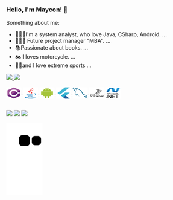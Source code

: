 ### Hello, i'm Maycon! 👋


Something about me:

- 👨🏻‍💻I'm a system analyst, who love Java, CSharp, Android. ...
- 👨🏻‍🎓 Future project manager "MBA". ...
- 📚Passionate about books. ...
- 🏍️ I loves motorcycle. ...
- 🧗🏻and I love extreme sports ...

 <div>
  <a href="https://github.com/MayconLSilva">
  <img height="180em" src="https://github-readme-stats.vercel.app/api?username=MayconLSilva&show_icons=true&theme=algolia&include_all_commits=true&count_private=true"/>
  <img height="180em" src="https://github-readme-stats.vercel.app/api/top-langs/?username=MayconLSilva&layout=compact&langs_count=7&theme=algolia"/>
</div>
  
<div style="display: inline_block"><br>
  <img align="center" alt="Maycon-CSharp" height="30" width="40" src="https://github.com/devicons/devicon/blob/master/icons/csharp/csharp-original.svg">
  <img align="center" alt="Maycon-Java" height="30" width="40" src="https://github.com/devicons/devicon/blob/master/icons/java/java-original.svg">
  <img align="center" alt="Maycon-Android" height="30" width="40" src="https://github.com/devicons/devicon/blob/master/icons/android/android-original.svg">
  <img align="center" alt="Maycon-Flutter" height="30" width="40" src="https://github.com/devicons/devicon/blob/master/icons/flutter/flutter-original.svg">
  <img align="center" alt="Maycon-MySQL" height="30" width="40" src="https://github.com/devicons/devicon/blob/master/icons/mysql/mysql-original.svg">
  <img align="center" alt="Maycon-SQLServer" height="30" width="40" src="https://github.com/devicons/devicon/blob/master/icons/microsoftsqlserver/microsoftsqlserver-plain-wordmark.svg">
  <img align="center" alt="Maycon-MicrosoftNet" height="30" width="40" src="https://github.com/devicons/devicon/blob/master/icons/dot-net/dot-net-original-wordmark.svg">  
</div>

##
<div>   
  <a href="https://www.instagram.com/mayconsilva_cp/" target="_blank"><img src="https://img.shields.io/badge/Instagram-E4405F?style=for-the-badge&logo=instagram&logoColor=white" target="_blank"></a>
 	<a href="https://twitter.com/Mayconsilva_cp" target="_blank"><img src="https://img.shields.io/badge/Twitter-1DA1F2?style=for-the-badge&logo=twitter&logoColor=white" target="_blank"></a>
  	<a href="https://www.linkedin.com/in/mayconsilva-cp/" target="_blank"><img src="https://img.shields.io/badge/LinkedIn-0077B5?style=for-the-badge&logo=linkedin&logoColor=white" target="_blank"></a>
</div>
 
![Snake animation](https://github.com/MayconLSilva/MayconLSilva/blob/output/github-contribution-grid-snake.svg)
